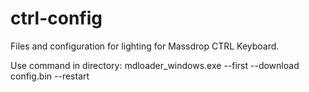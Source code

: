 # ctrl-config
Files and configuration for lighting for Massdrop CTRL Keyboard.

Use command in directory: mdloader_windows.exe --first --download config.bin --restart
